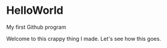 # HelloWorld
 My first Github program

Welcome to this crappy thing I made.
Let's see how this goes.
